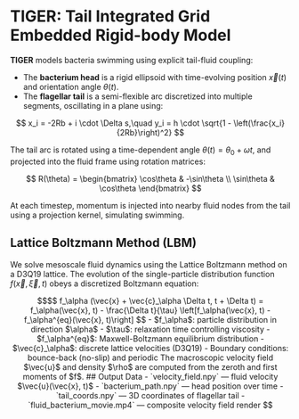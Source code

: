 # TIGER: Tail Integrated Grid Embedded Rigid-body Model

**TIGER** models bacteria swimming using explicit tail-fluid coupling:

- The **bacterium head** is a rigid ellipsoid with time-evolving position $\vec{x}(t)$ and orientation angle $\theta(t)$.
- The **flagellar tail** is a semi-flexible arc discretized into multiple segments, oscillating in a plane using:

$$
x_i = -2Rb + i \cdot \Delta s,\quad y_i = h \cdot \sqrt{1 - \left(\frac{x_i}{2Rb}\right)^2}
$$

The tail arc is rotated using a time-dependent angle $\theta(t) = \theta_0 + \omega t$, and projected into the fluid frame using rotation matrices:

$$
R(\theta) =
\begin{bmatrix}
\cos\theta & -\sin\theta \\
\sin\theta & \cos\theta
\end{bmatrix}
$$

At each timestep, momentum is injected into nearby fluid nodes from the tail using a projection kernel, simulating swimming.

## Lattice Boltzmann Method (LBM)

We solve mesoscale fluid dynamics using the Lattice Boltzmann method on a D3Q19 lattice. The evolution of the single-particle distribution function $f(\vec{x}, \vec{\xi}, t)$ obeys a discretized Boltzmann equation:


```math
$$
f_\alpha (\vec{x} + \vec{c}_\alpha \Delta t, t + \Delta t) = f_\alpha(\vec{x}, t) - \frac{\Delta t}{\tau} \left[f_\alpha(\vec{x}, t) - f_\alpha^{eq}(\vec{x}, t)\right]
$$


- $f_\alpha$: particle distribution in direction $\alpha$
- $\tau$: relaxation time controlling viscosity
- $f_\alpha^{eq}$: Maxwell-Boltzmann equilibrium distribution
- $\vec{c}_\alpha$: discrete lattice velocities (D3Q19)
- Boundary conditions: bounce-back (no-slip) and periodic

The macroscopic velocity field $\vec{u}$ and density $\rho$ are computed from the zeroth and first moments of $f$.

## Output Data

- `velocity_field.npy` — fluid velocity $\vec{u}(\vec{x}, t)$
- `bacterium_path.npy` — head position over time
- `tail_coords.npy` — 3D coordinates of flagellar tail
- `fluid_bacterium_movie.mp4` — composite velocity field render
